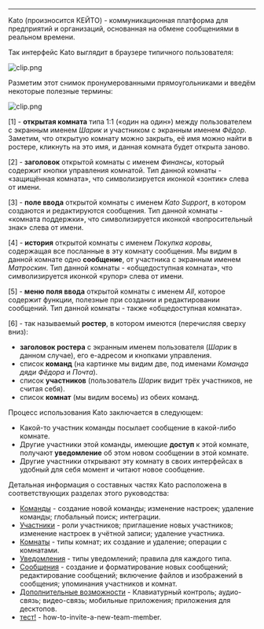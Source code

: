 ***

Kato (произносится КЕЙТО) - коммуникационная платформа для предприятий и организаций, основанная на обмене сообщениями в реальном времени.

Так интерфейс Kato выглядит в браузере типичного пользователя:

![clip.png](https://in.kato.im/ab6a313ec33144ac74360653e8e76ec85d3af3992aff383e4d387ad889e40252/clip.png)

Разметим этот снимок пронумерованными прямоугольниками и введём некоторые полезные термины:

![clip.png](https://in.kato.im/c33540e39e92ca2f447081e133c04756cf54eb8a1c5463d75d22680d586735a7/clip.png)

[1] - **открытая комната** типа 1:1 («один на один») между пользователем с экранным именем _Шарик_ и участником с экранным именем _Фёдор_. Заметим, что открытую комнату можно закрыть, её имя можно найти в ростере, кликнуть на это имя, и данная комната будет открыта заново.  

[2] - **заголовок** открытой комнаты с именем _Финансы_, который содержит кнопки управления комнатой. Тип данной комнаты - «защищённая комната», что символизируется иконкой «зонтик» слева от имени. 

[3] - **поле ввода** открытой комнаты с именем _Kato Support_, в котором создаются и редактируются сообщения. Тип данной комнаты - «комната поддержки», что символизируется иконкой «вопросительный знак» слева от имени.

[4] - **история** открытой комнаты с именем _Покупка коровы_, содержащая все посланные в эту комнату сообщения. Мы видим в данной комнате одно **сообщение**, от участника с экранным именем _Матроскин_. Тип данной комнаты - «общедоступная комната», что символизируется иконкой «рупор» слева от имени.

[5] - **меню поля ввода** открытой комнаты с именем _All_, которое содержит функции, полезные при создании и редактировании сообщений. Тип данной комнаты - также «общедоступная комната».

[6] - так называемый **ростер**, в котором имеются (перечисляя сверху вниз):

  - **заголовок ростера** с экранным именем пользователя (_Шарик_ в данном случае), его е-адресом и кнопками управления.  
  - список **команд** (на картинке мы видим две, под именами _Команда дяди Фёдора_ и _Почта_).
  - список **участников** (пользователь _Шарик_ видит трёх участников, не считая себя).
  - список **комнат** (мы видим восемь) из обеих команд.

Процесс использования Kato заключается в следующем:

  - Какой-то участник команды посылает сообщение в какой-либо комнате.
  - Другие участники этой команды, имеющие **доступ** к этой комнате, получают **уведомление** об этом новом сообщении в этой комнате.
  - Другие участники открывают эту комнату в своих интерфейсах в удобный для себя момент и читают новое сообщение.

Детальная информация о составных частях Kato расположена в соответствующих разделах этого руководства:

  - [Команды](/articles/ru/teams) - создание новой команды; изменение настроек; удаление команды; глобальный поиск; интеграции.
  - [Участники](/articles/ru/members) - роли участников; приглашение новых участников; изменение настроек в учётной записи; удаление участника.   
  - [Комнаты](/articles/ru/rooms) - типы комнат; их создание и удаление; операции с комнатами.
  - [Уведомления](/articles/ru/notifications) - типы уведомлений; правила для каждого типа.
  - [Сообщения](/articles/ru/messages) - создание и форматирование новых сообщений; редактирование сообщений; включение файлов и изображений в сообщения; упоминания участников и комнат.
  - [Дополнительные возможности](/articles/ru/extra) - Клавиатурный контроль; аудио-связь; видео-связь; мобильные приложения; приложения для десктопов.
  - [тест!](/articles/ru/faq/list#how-to-invite-a-new-team-member) - how-to-invite-a-new-team-member.
